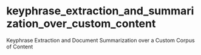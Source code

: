 # keyphrase_extraction_and_summarization_over_custom_content
Keyphrase Extraction and Document Summarization over a Custom Corpus of Content
